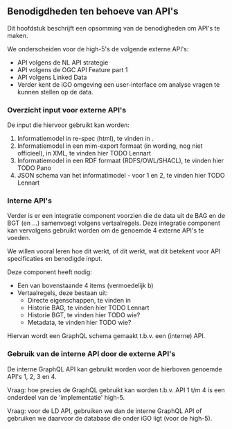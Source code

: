 ## Benodigdheden ten behoeve van API's

Dit hoofdstuk beschrijft een opsomming van de benodigheden om API's te maken. 

We onderscheiden voor de high-5's de volgende externe API's: 

* API volgens de NL API strategie
* API volgens de OGC API Feature part 1
* API volgens Linked Data
* Verder kent de iGO omgeving een user-interface om analyse vragen te kunnen stellen op de data. 

### Overzicht input voor externe API's 

De input die hiervoor gebruikt kan worden: 

1. Informatiemodel in re-spec (html), te vinden in [](#imsor-gebouw-0). 
2. Informatiemodel in een mim-export formaat (in wording, nog niet officieel), in XML, te vinden hier TODO Lennart 
3. Informatiemodel in een RDF formaat (RDFS/OWL/SHACL), te vinden hier TODO Pano 
4. JSON schema van het informatimodel - voor 1 en 2, te vinden hier TODO Lennart 

### Interne API's 

Verder is er een integratie component voorzien die de data uit de BAG en de BGT (en ...) samenvoegt volgens vertaalregels. 
Deze integratie component kan vervolgens gebruikt worden om de genoemde 4 externe API's te voeden. 

We willen vooral leren hoe dit werkt, of dit werkt, wat dit betekent voor API specificaties en benodigde input.

Deze component heeft nodig: 

 * Een van bovenstaande 4 items (vermoedelijk b)
 * Vertaalregels, deze bestaan uit: 
   * Directe eigenschappen, te vinden in [](#gebouwen-van-bron-naar-sor)
   * Historie BAG, te vinden hier TODO Lennart
   * Historie BGT, te vinden hier TODO wie?
   * Metadata, te vinden hier TODO wie? 

Hiervan wordt een GraphQL schema gemaakt t.b.v. een (interne) API.

### Gebruik van de interne API door de externe API's 

De interne GraphQL API kan gebruikt worden voor de hierboven genoemde API's 1, 2, 3 en 4. 

Vraag: hoe precies de GraphQL gebruikt kan worden t.b.v. API 1 t/m 4 is een onderdeel van de 'implementatie' high-5.  

Vraag: voor de LD API, gebruiken we dan de interne GraphQL API of gebruiken we daarvoor de database die onder iGO ligt (voor de high-5). 
